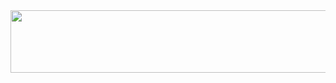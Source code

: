 <!-- ![Alt Text](https://i.imgur.com/DlwkKGO.gif) -->
<img src="https://i.imgur.com/DlwkKGO.gif" width="850" height="100" />

<!--
**PaxtonDevs/PaxtonDevs** is a ✨ _special_ ✨ repository because its `README.md` (this file) appears on your GitHub profile.

Here are some ideas to get you started:

- 🔭 I’m currently working on ...
- 🌱 I’m currently learning ...
- 👯 I’m looking to collaborate on ...
- 🤔 I’m looking for help with ...
- 💬 Ask me about ...
- 📫 How to reach me: ...
- 😄 Pronouns: ...
- ⚡ Fun fact: ...
-->
